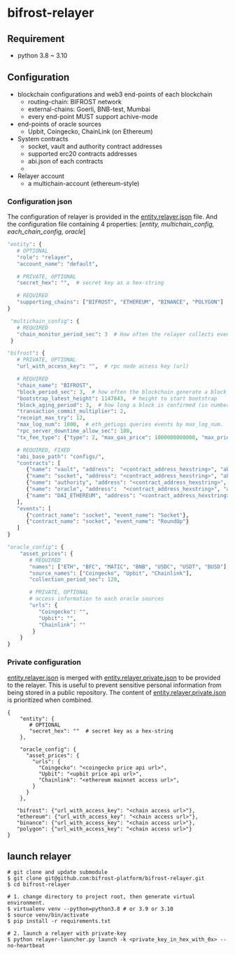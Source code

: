 # bifrost-relayer

## Requirement
 - python 3.8 ~ 3.10

## Configuration
 - blockchain configurations and web3 end-points of each blockchain
   - routing-chain: BIFROST network
   - external-chains: Goerli, BNB-test, Mumbai
   - every end-point MUST support achive-mode
 - end-points of oracle sources
   - Upbit, Coingecko, ChainLink (on Ethereum)
 - System contracts
   - socket, vault and authority contract addresses
   - supported erc20 contracts addresses
   - abi.json of each contracts
   -
 - Relayer account
   - a multichain-account (ethereum-style)

### Configuration json
The configuration of relayer is provided in the [entity.relayer.json](configs/entity.relayer.json) file.
And the configuration file containing 4 properties: [_entity, multichain_config, each_chain_config, oracle_]

```python
"entity": {
   # OPTIONAL
   "role": "relayer",
   "account_name": "default",

   # PRIVATE, OPTIONAL
   "secret_hex": "",  # secret key as a hex-string

   # REQUIRED
   "supporting_chains": ["BIFROST", "ETHEREUM", "BINANCE", "POLYGON"]  # capitalized chain names
}
```
```python
 "multichain_config": {
   # REQUIRED
   "chain_monitor_period_sec": 3  # How often the relayer collects events from every chains
 }
```
```python
"bifrost": {
   # PRIVATE, OPTIONAL
   "url_with_access_key": "",  # rpc node access key (url)

   # REQUIRED
   "chain_name": "BIFROST",
   "block_period_sec": 3,  # how often the blockchain generate a block
   "bootstrap_latest_height": 1147843,  # height to start bootstrap
   "block_aging_period": 3,  # how long a block is confirmed (in number of blocks).
   "transaction_commit_multiplier": 2,
   "receipt_max_try": 12,
   "max_log_num": 1000,  # eth_getLogs queries events by max_log_num.
   "rpc_server_downtime_allow_sec": 180,
   "tx_fee_type": {"type": 2, "max_gas_price": 1000000000000, "max_priority_price": 2500000000},

   # REQUIRED, FIXED
   "abi_base_path": "configs/",
   "contracts": [
      {"name": "vault", "address":  "<contract_address_hexstring>", "abi_file": "<abi_file_name>"},
      {"name": "socket", "address": "<contract_address_hexstring>", "abi_file": "<abi_file_name>"},
      {"name": "authority", "address": "<contract_address_hexstring>", "abi_file": "<abi_file_name>"},
      {"name": "oracle", "address":  "<contract_address_hexstring>", "abi_file":  "<abi_file_name>"},
      {"name": "DAI_ETHEREUM", "address": "<contract_address_hexstring>", "abi_file": "<abi_file_name>"}
   ],
   "events": [
      {"contract_name": "socket", "event_name": "Socket"},
      {"contract_name": "socket", "event_name": "RoundUp"}
   ]
}
```
```python
"oracle_config": {
    "asset_prices": {
       # REQUIRED
       "names": ["ETH", "BFC", "MATIC", "BNB", "USDC", "USDT", "BUSD"],
       "source_names": ["Coingecko", "Upbit", "Chainlink"],
       "collection_period_sec": 120,

       # PRIVATE, OPTIONAL
       # access information to each oracle sources
       "urls": {
          "Coingecko": "",
          "Upbit": "",
          "Chainlink": ""
        }
    }
}
```

### Private configuration
[entity.relayer.json](configs/entity.relayer.json) is merged with [entity.relayer.private.json](configs/entity.relayer.private.json)
to be provided to the relayer. This is useful to prevent sensitive personal information from being stored in a public repository.
The content of [entity.relayer.private.json](configs/entity.relayer.private.json) is prioritized when combined.
```jsons
{
    "entity": {
       # OPTIONAL
       "secret_hex": ""  # secret key as a hex-string
    },

    "oracle_config": {
      "asset_prices": {
        "urls": {
          "Coingecko": "<coingecko price api url>",
          "Upbit": "<upbit price api url>",
          "Chainlink": "<ethereum mainnet access url>",
        }
      }
    },

   "bifrost": {"url_with_access_key": "<chain access url>"},
   "ethereum": {"url_with_access_key": "<chain access url>"},
   "binance": {"url_with_access_key": "<chain access url>"},
   "polygon": {"url_with_access_key": "<chain access url>"}
}

```

## launch relayer
```shell
# git clone and update submodule
$ git clone git@github.com:bifrost-platform/bifrost-relayer.git
$ cd bifrost-relayer

# 1. change directory to project root, then generate virtual environment.
$ virtualenv venv --python=python3.8 # or 3.9 or 3.10
$ source venv/bin/activate
$ pip install -r requirements.txt

# 2. launch a relayer with private-key
$ python relayer-launcher.py launch -k <private_key_in_hex_with_0x> --no-heartbeat
```
